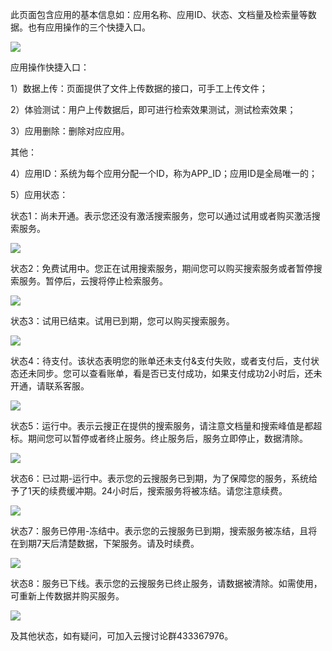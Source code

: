 此页面包含应用的基本信息如：应用名称、应用ID、状态、文档量及检索量等数据。也有应用操作的三个快捷入口。

![](//mccdn.qcloud.com/img569c4e92efaa5.png)

应用操作快捷入口：

1）数据上传：页面提供了文件上传数据的接口，可手工上传文件；

2）体验测试：用户上传数据后，即可进行检索效果测试，测试检索效果；

3）应用删除：删除对应应用。

其他：

4）应用ID：系统为每个应用分配一个ID，称为APP_ID；应用ID是全局唯一的；

5）应用状态：

状态1：尚未开通。表示您还没有激活搜索服务，您可以通过试用或者购买激活搜索服务。

![](//mccdn.qcloud.com/img569c4efd5a265.png)

状态2：免费试用中。您正在试用搜索服务，期间您可以购买搜索服务或者暂停搜索服务。暂停后，云搜将停止检索服务。

![](//mccdn.qcloud.com/img569c4f049dd84.png)

状态3：试用已结束。试用已到期，您可以购买搜索服务。

![](//mccdn.qcloud.com/img569c4f0dc9eb0.png)

状态4：待支付。该状态表明您的账单还未支付&支付失败，或者支付后，支付状态还未同步。您可以查看账单，看是否已支付成功，如果支付成功2小时后，还未开通，请联系客服。

![](//mccdn.qcloud.com/img569c4f1747e1e.png)

状态5：运行中。表示云搜正在提供的搜索服务，请注意文档量和搜索峰值是都超标。期间您可以暂停或者终止服务。终止服务后，服务立即停止，数据清除。

![](//mccdn.qcloud.com/img569c4f1ef2b7e.png)

状态6：已过期-运行中。表示您的云搜服务已到期，为了保障您的服务，系统给予了1天的续费缓冲期。24小时后，搜索服务将被冻结。请您注意续费。

![](//mccdn.qcloud.com/img569c4f26074a8.png)

状态7：服务已停用-冻结中。表示您的云搜服务已到期，搜索服务被冻结，且将在到期7天后清楚数据，下架服务。请及时续费。

![](//mccdn.qcloud.com/img569c4f2c7d7da.png)

状态8：服务已下线。表示您的云搜服务已终止服务，请数据被清除。如需使用，可重新上传数据并购买服务。

![](//mccdn.qcloud.com/img569c4f33462c5.png)

及其他状态，如有疑问，可加入云搜讨论群433367976。
